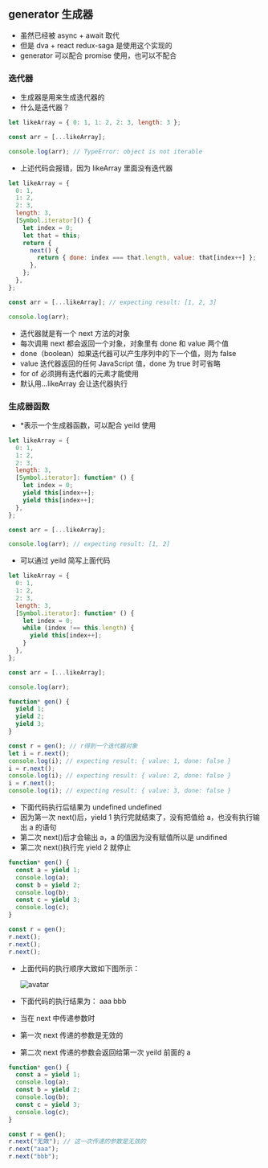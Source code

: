 ## generator 生成器

- 虽然已经被 async + await 取代
- 但是 dva + react redux-saga 是使用这个实现的
- generator 可以配合 promise 使用，也可以不配合

### 迭代器

- 生成器是用来生成迭代器的
- 什么是迭代器？

```js
let likeArray = { 0: 1, 1: 2, 2: 3, length: 3 };

const arr = [...likeArray];

console.log(arr); // TypeError: object is not iterable
```

- 上述代码会报错，因为 likeArray 里面没有迭代器

```js
let likeArray = {
  0: 1,
  1: 2,
  2: 3,
  length: 3,
  [Symbol.iterator]() {
    let index = 0;
    let that = this;
    return {
      next() {
        return { done: index === that.length, value: that[index++] };
      },
    };
  },
};

const arr = [...likeArray]; // expecting result: [1, 2, 3]

console.log(arr);
```

- 迭代器就是有一个 next 方法的对象
- 每次调用 next 都会返回一个对象，对象里有 done 和 value 两个值
- done（boolean）如果迭代器可以产生序列中的下一个值，则为 false
- value 迭代器返回的任何 JavaScript 值，done 为 true 时可省略
- for of 必须拥有迭代器的元素才能使用
- 默认用...likeArray 会让迭代器执行

### 生成器函数

- \*表示一个生成器函数，可以配合 yeild 使用

```js
let likeArray = {
  0: 1,
  1: 2,
  2: 3,
  length: 3,
  [Symbol.iterator]: function* () {
    let index = 0;
    yield this[index++];
    yield this[index++];
  },
};

const arr = [...likeArray];

console.log(arr); // expecting result: [1, 2]
```

- 可以通过 yeild 简写上面代码

```js
let likeArray = {
  0: 1,
  1: 2,
  2: 3,
  length: 3,
  [Symbol.iterator]: function* () {
    let index = 0;
    while (index !== this.length) {
      yield this[index++];
    }
  },
};

const arr = [...likeArray];

console.log(arr);
```

```js
function* gen() {
  yield 1;
  yield 2;
  yield 3;
}

const r = gen(); // r得到一个迭代器对象
let i = r.next();
console.log(i); // expecting result: { value: 1, done: false }
i = r.next();
console.log(i); // expecting result: { value: 2, done: false }
i = r.next();
console.log(i); // expecting result: { value: 3, done: false }
```

- 下面代码执行后结果为
  undefined
  undefined
- 因为第一次 next()后，yield 1 执行完就结束了，没有把值给 a，也没有执行输出 a 的语句
- 第二次 next()后才会输出 a，a 的值因为没有赋值所以是 undifined
- 第二次 next()执行完 yield 2 就停止

```js
function* gen() {
  const a = yield 1;
  console.log(a);
  const b = yield 2;
  console.log(b);
  const c = yield 3;
  console.log(c);
}

const r = gen();
r.next();
r.next();
r.next();
```

- 上面代码的执行顺序大致如下图所示：

  ![avatar](/images/01.png)

- 下面代码的执行结果为：
  aaa
  bbb
- 当在 next 中传递参数时
- 第一次 next 传递的参数是无效的
- 第二次 next 传递的参数会返回给第一次 yeild 前面的 a

```js
function* gen() {
  const a = yield 1;
  console.log(a);
  const b = yield 2;
  console.log(b);
  const c = yield 3;
  console.log(c);
}

const r = gen();
r.next("无效"); // 这一次传递的参数是无效的
r.next("aaa");
r.next("bbb");
```
